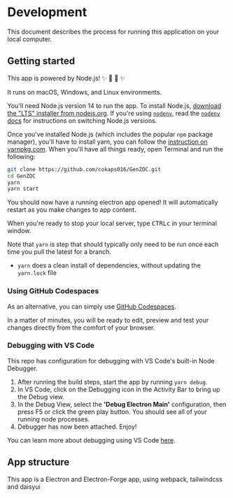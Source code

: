 <!-- markdownlint-disable MD030 MD033 -->

# Development

This document describes the process for running this application on your local computer.

## Getting started

This app is powered by Node.js! :sparkles: :turtle: :rocket: :sparkles:

It runs on macOS, Windows, and Linux environments.

You'll need Node.js version 14 to run the app. To install Node.js, [download the "LTS" installer from nodejs.org](https://nodejs.org). If you're using [`nodenv`](https://github.com/nodenv/nodenv), read the [`nodenv` docs](#nodenv) for instructions on switching Node.js versions.

Once you've installed Node.js (which includes the popular `npm` package manager), you'll have to install yarn, you can follow the [instruction on yarnpkg.com](https://yarnpkg.com/). When you'll have all things ready, open Terminal and run the following:

```sh
git clone https://github.com/cokaps016/GenZOC.git
cd GenZOC
yarn
yarn start
```

You should now have a running electron app opened! It will automatically restart as you make changes to app content.

When you're ready to stop your local server, type <kbd>CTRL</kbd><kbd>c</kbd> in your terminal window.

Note that `yarn` is step that should typically only need to be run once each time you pull the latest for a branch.

-   `yarn` does a clean install of dependencies, without updating the `yarn.lock` file

### Using GitHub Codespaces

As an alternative, you can simply use [GitHub Codespaces](https://github.com/features/codespaces).

In a matter of minutes, you will be ready to edit, preview and test your changes directly from the comfort of your browser.

### Debugging with VS Code

This repo has configuration for debugging with VS Code's built-in Node Debugger.

1. After running the build steps, start the app by running `yarn debug`.
2. In VS Code, click on the Debugging icon in the Activity Bar to bring up the Debug view.
3. In the Debug View, select the **'Debug Electron Main'** configuration, then press F5 or click the green play button. You should see all of your running node processes.
4. Debugger has now been attached. Enjoy!
 <!-- 4. Select the node process that's started with the `--inspect` flag. -->

You can learn more about debugging using VS Code [here](https://code.visualstudio.com/docs/editor/debugging).

## App structure

This app is a Electron and Electron-Forge app, using webpack, tailwindcss and daisyui
